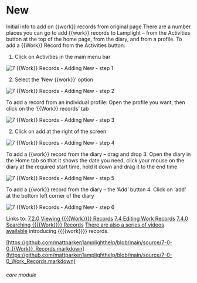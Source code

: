 # New

Initial info to add on {{work}} records from original page
There are a number places you can go to add {{work}} records to Lamplight – from the Activities button at the top of the home page, from the diary, and from a profile.
To add a {{Work}} Record from the Activities button:

1. Click on Activities in the main menu bar

![7 {{Work}} Records - Adding New - step 1](7_Work_Records_-_Adding_New_im_1.png)

2. Select the ‘New {{work}}’ option

![7 {{Work}} Records - Adding New - step 2](7_Work_Records_-_Adding_New_im_2.png)

To add a record from an individual profile:
Open the profile you want, then click on the ‘{{Work}} records’ tab

![7 {{Work}} Records - Adding New - step 3](7_Work_Records_-_Adding_New_im_3.png)

2. Click on add at the right of the screen

![7 {{Work}} Records - Adding New - step 4](7_Work_Records_-_Adding_New_im_4.png)

To add a {{work}} record from the diary – drag and drop
3. Open the diary in the Home tab so that it shows the date you need, click your mouse on the diary at the required start time, hold it down and drag it to the end time

![7 {{Work}} Records - Adding New - step 5](7_Work_Records_-_Adding_New_im_5.png)

To add a {{work}} record from the diary – the ‘Add’ button
4. Click on ‘add’ at the bottom left corner of the diary

![7 {{Work}} Records - Adding New - step 6](7_Work_Records_-_Adding_New_im_6.png)

Links to:
[7.2.0 Viewing {{{{Work}}}} Records](https://github.com/mattparker/lamplighthelp/blob/main/help/index/p/7.2.0)
[7.4 Editing Work Records](/help/index/p/7.4)
[7.4.0 Searching {{{{Work}}}} Records](https://github.com/mattparker/lamplighthelp/blob/main/help/index/p/7.4.0)
[There are also a series of videos available](https://github.com/mattparker/lamplighthelp/blob/main/help/index/p/51.4.0) introducing {{{{work}}}} records.

[https://github.com/mattparker/lamplighthelp/blob/main/source/7-0-0_{{Work}}_Records.markdown](https://github.com/mattparker/lamplighthelp/blob/main/source/7-0-0_Work_Records.markdown)


###### core module